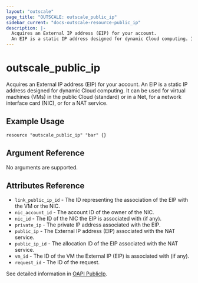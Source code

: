 ```yaml
---
layout: "outscale"
page_title: "OUTSCALE: outscale_public_ip"
sidebar_current: "docs-outscale-resource-public_ip"
description: |-
  Acquires an External IP address (EIP) for your account.
  An EIP is a static IP address designed for dynamic Cloud computing. It can be used for virtual machines (VMs) in the public Cloud (standard) or in a Net, for a network interface card (NIC), or for a NAT service.
---
```


# outscale_public_ip

Acquires an External IP address (EIP) for your account.
An EIP is a static IP address designed for dynamic Cloud computing. It can be used for virtual machines (VMs) in the public Cloud (standard) or in a Net, for a network interface card (NIC), or for a NAT service.

## Example Usage

```hcl
resource "outscale_public_ip" "bar" {}
```

## Argument Reference

No arguments are supported.

## Attributes Reference

* `link_public_ip_id` - The ID representing the association of the EIP with the VM or the NIC.
* `nic_account_id` - The account ID of the owner of the NIC.
* `nic_id` - The ID of the NIC the EIP is associated with (if any).
* `private_ip` - The private IP address associated with the EIP.
* `public_ip` - The External IP address (EIP) associated with the NAT service.
* `public_ip_id` - The allocation ID of the EIP associated with the NAT service.
* `vm_id` - The ID of the VM the External IP (EIP) is associated with (if any).
* `request_id` - The ID of the request.

See detailed information in [OAPI PublicIp](http://docs.outscale.com/oapi/index.html#tocspublicip).
